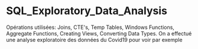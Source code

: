 # SQL_Exploratory_Data_Analysis

Opérations utilisées: Joins, CTE's, Temp Tables, Windows Functions, Aggregate Functions, Creating Views, Converting Data Types. 
On a effectué une analyse exploratoire des données du Covid19 pour voir par exemple

